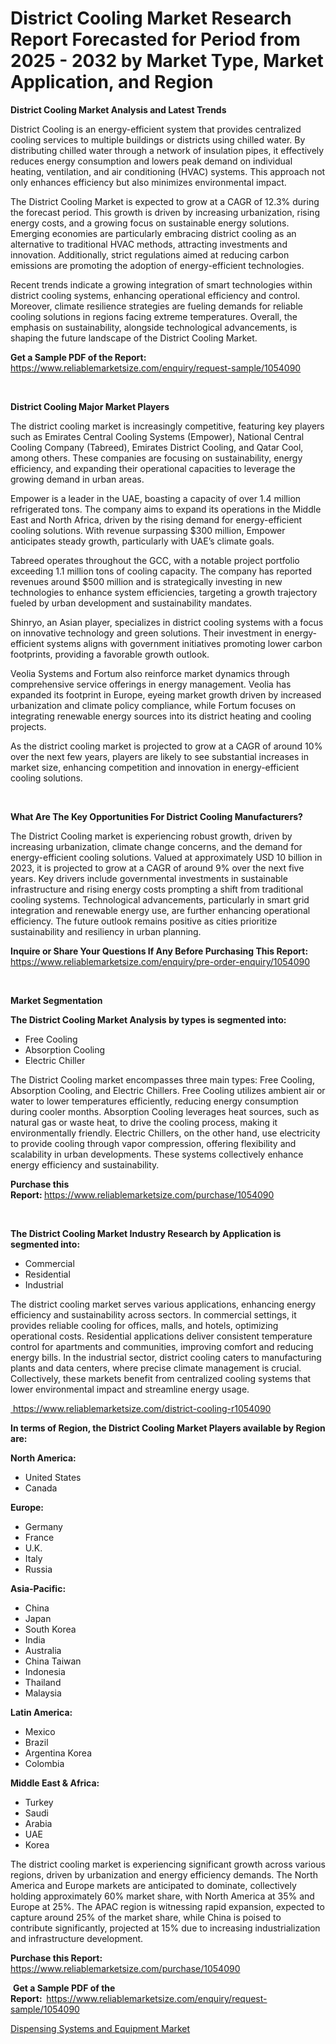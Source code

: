 <p><h1>District Cooling Market Research Report Forecasted for Period from 2025 -  2032 by Market Type, Market Application, and Region</h1></p><p><strong>District Cooling Market Analysis and Latest Trends</strong></p>
<p><p>District Cooling is an energy-efficient system that provides centralized cooling services to multiple buildings or districts using chilled water. By distributing chilled water through a network of insulation pipes, it effectively reduces energy consumption and lowers peak demand on individual heating, ventilation, and air conditioning (HVAC) systems. This approach not only enhances efficiency but also minimizes environmental impact.</p><p>The District Cooling Market is expected to grow at a CAGR of 12.3% during the forecast period. This growth is driven by increasing urbanization, rising energy costs, and a growing focus on sustainable energy solutions. Emerging economies are particularly embracing district cooling as an alternative to traditional HVAC methods, attracting investments and innovation. Additionally, strict regulations aimed at reducing carbon emissions are promoting the adoption of energy-efficient technologies.</p><p>Recent trends indicate a growing integration of smart technologies within district cooling systems, enhancing operational efficiency and control. Moreover, climate resilience strategies are fueling demands for reliable cooling solutions in regions facing extreme temperatures. Overall, the emphasis on sustainability, alongside technological advancements, is shaping the future landscape of the District Cooling Market.</p></p>
<p><strong>Get a Sample PDF of the Report:&nbsp;</strong> <a href="https://www.reliablemarketsize.com/enquiry/request-sample/1054090?utm_campaign=3254&utm_medium=2&utm_source=Github&utm_content=ia&utm_term=08042025&utm_id=district-cooling">https://www.reliablemarketsize.com/enquiry/request-sample/1054090</a></p>
<p>&nbsp;</p>
<p><strong>District Cooling Major Market Players</strong></p>
<p><p>The district cooling market is increasingly competitive, featuring key players such as Emirates Central Cooling Systems (Empower), National Central Cooling Company (Tabreed), Emirates District Cooling, and Qatar Cool, among others. These companies are focusing on sustainability, energy efficiency, and expanding their operational capacities to leverage the growing demand in urban areas.</p><p>Empower is a leader in the UAE, boasting a capacity of over 1.4 million refrigerated tons. The company aims to expand its operations in the Middle East and North Africa, driven by the rising demand for energy-efficient cooling solutions. With revenue surpassing $300 million, Empower anticipates steady growth, particularly with UAE’s climate goals.</p><p>Tabreed operates throughout the GCC, with a notable project portfolio exceeding 1.1 million tons of cooling capacity. The company has reported revenues around $500 million and is strategically investing in new technologies to enhance system efficiencies, targeting a growth trajectory fueled by urban development and sustainability mandates.</p><p>Shinryo, an Asian player, specializes in district cooling systems with a focus on innovative technology and green solutions. Their investment in energy-efficient systems aligns with government initiatives promoting lower carbon footprints, providing a favorable growth outlook.</p><p>Veolia Systems and Fortum also reinforce market dynamics through comprehensive service offerings in energy management. Veolia has expanded its footprint in Europe, eyeing market growth driven by increased urbanization and climate policy compliance, while Fortum focuses on integrating renewable energy sources into its district heating and cooling projects.</p><p>As the district cooling market is projected to grow at a CAGR of around 10% over the next few years, players are likely to see substantial increases in market size, enhancing competition and innovation in energy-efficient cooling solutions.</p></p>
<p>&nbsp;</p>
<p><strong>What Are The Key Opportunities For District Cooling Manufacturers?</strong></p>
<p><p>The District Cooling market is experiencing robust growth, driven by increasing urbanization, climate change concerns, and the demand for energy-efficient cooling solutions. Valued at approximately USD 10 billion in 2023, it is projected to grow at a CAGR of around 9% over the next five years. Key drivers include governmental investments in sustainable infrastructure and rising energy costs prompting a shift from traditional cooling systems. Technological advancements, particularly in smart grid integration and renewable energy use, are further enhancing operational efficiency. The future outlook remains positive as cities prioritize sustainability and resiliency in urban planning.</p></p>
<p><strong>Inquire or Share Your Questions If Any Before Purchasing This Report:</strong> <a href="https://www.reliablemarketsize.com/enquiry/pre-order-enquiry/1054090?utm_campaign=3254&utm_medium=2&utm_source=Github&utm_content=ia&utm_term=08042025&utm_id=district-cooling">https://www.reliablemarketsize.com/enquiry/pre-order-enquiry/1054090</a></p>
<p>&nbsp;</p>
<p><strong>Market Segmentation</strong></p>
<p><strong>The District Cooling Market Analysis by types is segmented into:</strong></p>
<p><ul><li>Free Cooling</li><li>Absorption Cooling</li><li>Electric Chiller</li></ul></p>
<p><p>The District Cooling market encompasses three main types: Free Cooling, Absorption Cooling, and Electric Chillers. Free Cooling utilizes ambient air or water to lower temperatures efficiently, reducing energy consumption during cooler months. Absorption Cooling leverages heat sources, such as natural gas or waste heat, to drive the cooling process, making it environmentally friendly. Electric Chillers, on the other hand, use electricity to provide cooling through vapor compression, offering flexibility and scalability in urban developments. These systems collectively enhance energy efficiency and sustainability.</p></p>
<p><strong>Purchase this Report:&nbsp;</strong><a href="https://www.reliablemarketsize.com/purchase/1054090?utm_campaign=3254&utm_medium=2&utm_source=Github&utm_content=ia&utm_term=08042025&utm_id=district-cooling">https://www.reliablemarketsize.com/purchase/1054090</a></p>
<p>&nbsp;</p>
<p><strong>The District Cooling Market Industry Research by Application is segmented into:</strong></p>
<p><ul><li>Commercial</li><li>Residential</li><li>Industrial</li></ul></p>
<p><p>The district cooling market serves various applications, enhancing energy efficiency and sustainability across sectors. In commercial settings, it provides reliable cooling for offices, malls, and hotels, optimizing operational costs. Residential applications deliver consistent temperature control for apartments and communities, improving comfort and reducing energy bills. In the industrial sector, district cooling caters to manufacturing plants and data centers, where precise climate management is crucial. Collectively, these markets benefit from centralized cooling systems that lower environmental impact and streamline energy usage.</p></p>
<p><a href="https://www.reliablemarketsize.com/district-cooling-r1054090?utm_campaign=3254&utm_medium=2&utm_source=Github&utm_content=ia&utm_term=08042025&utm_id=district-cooling">&nbsp;https://www.reliablemarketsize.com/district-cooling-r1054090</a></p>
<p><strong>In terms of Region, the District Cooling Market Players available by Region are:</strong></p>
<p>
    <p> <strong> North America: </strong>
        <ul>
            <li>United States</li>
            <li>Canada</li>
        </ul>
        </p> 
    <p> <strong> Europe: </strong>
        <ul>
            <li>Germany</li>
            <li>France</li>
            <li>U.K.</li>
            <li>Italy</li>
            <li>Russia</li>
        </ul>
        </p> 
    <p> <strong> Asia-Pacific: </strong>
        <ul>
            <li>China</li>
            <li>Japan</li>
            <li>South Korea</li>
            <li>India</li>
            <li>Australia</li>
            <li>China Taiwan</li>
            <li>Indonesia</li>
            <li>Thailand</li>
            <li>Malaysia</li>
        </ul>
        </p> 
    <p> <strong> Latin America: </strong>
        <ul>
            <li>Mexico</li>
            <li>Brazil</li>
            <li>Argentina Korea</li>
            <li>Colombia</li>
        </ul>
        </p> 
    <p> <strong> Middle East & Africa: </strong>
        <ul>
            <li>Turkey</li>
            <li>Saudi</li>
            <li>Arabia</li>
            <li>UAE</li>
            <li>Korea</li>
        </ul>
    </p>
    </p>
<p><p>The district cooling market is experiencing significant growth across various regions, driven by urbanization and energy efficiency demands. The North America and Europe markets are anticipated to dominate, collectively holding approximately 60% market share, with North America at 35% and Europe at 25%. The APAC region is witnessing rapid expansion, expected to capture around 25% of the market share, while China is poised to contribute significantly, projected at 15% due to increasing industrialization and infrastructure development.</p></p>
<p><strong>Purchase this Report: </strong><a href="https://www.reliablemarketsize.com/purchase/1054090?utm_campaign=3254&utm_medium=2&utm_source=Github&utm_content=ia&utm_term=08042025&utm_id=district-cooling">https://www.reliablemarketsize.com/purchase/1054090</a></p>
<p>&nbsp;<strong>Get a Sample PDF of the Report:&nbsp;&nbsp;</strong><a href="https://www.reliablemarketsize.com/enquiry/request-sample/1054090?utm_campaign=3254&utm_medium=2&utm_source=Github&utm_content=ia&utm_term=08042025&utm_id=district-cooling">https://www.reliablemarketsize.com/enquiry/request-sample/1054090</a></p>
<p><strong></strong></p>
<p><p><a href="https://github.com/ziwersekos/Market-Research-Report-List-1/blob/main/dispensing-systems-and-equipment-market.md?utm_campaign=3254&utm_medium=2&utm_source=Github&utm_content=ia&utm_term=08042025&utm_id=district-cooling">Dispensing Systems and Equipment Market</a></p></p>